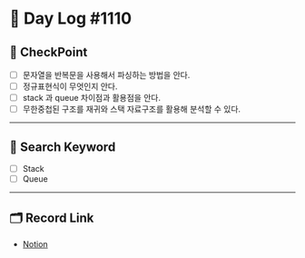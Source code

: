 # __🎥 Day Log #1110__

## 📌 __CheckPoint__
- [ ] 문자열을 반복문을 사용해서 파싱하는 방법을 안다.
- [ ] 정규표현식이 무엇인지 안다.
- [ ] stack 과 queue 차이점과 활용점을 안다.
- [ ] 무한중첩된 구조를 재귀와 스택 자료구조를 활용해 분석할 수 있다.
---
## 🔖 __Search Keyword__
- [ ] Stack
- [ ] Queue
---
## 🗂 __Record Link__
- [Notion](https://sprout-capybara-6f1.notion.site/MISSION-86ab9dc0d9ee41d99d835e1b4ebda92d)
